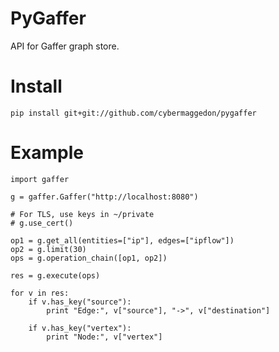 # PyGaffer

API for Gaffer graph store.

# Install
`pip install git+git://github.com/cybermaggedon/pygaffer`

# Example

```
import gaffer

g = gaffer.Gaffer("http://localhost:8080")

# For TLS, use keys in ~/private
# g.use_cert()

op1 = g.get_all(entities=["ip"], edges=["ipflow"])
op2 = g.limit(30)
ops = g.operation_chain([op1, op2])

res = g.execute(ops)

for v in res:
    if v.has_key("source"):
        print "Edge:", v["source"], "->", v["destination"]

    if v.has_key("vertex"):
        print "Node:", v["vertex"]

```